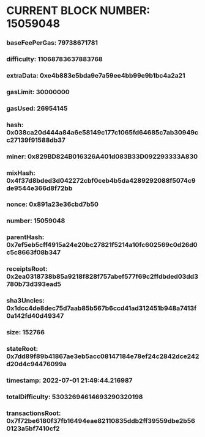 # CURRENT BLOCK NUMBER: 15059048

### baseFeePerGas: 79738671781
### difficulty: 11068783637883768
### extraData: 0xe4b883e5bda9e7a59ee4bb99e9b1bc4a2a21
### gasLimit: 30000000
### gasUsed: 26954145
### hash: 0x038ca20d444a84a6e58149c177c1065fd64685c7ab30949cc27139f91588db37
### miner: 0x829BD824B016326A401d083B33D092293333A830
### mixHash: 0x4f37d8bded3d042272cbf0ceb4b5da4289292088f5074c9de9544e366d8f72bb
### nonce: 0x891a23e36cbd7b50
### number: 15059048
### parentHash: 0x7ef5eb5cff4915a24e20bc27821f5214a10fc602569c0d26d0c5c8663f08b347
### receiptsRoot: 0x2ea0318738b85a9218f828f757abef577f69c2ffdbded03dd3780b73d393ead5
### sha3Uncles: 0x1dcc4de8dec75d7aab85b567b6ccd41ad312451b948a7413f0a142fd40d49347
### size: 152766
### stateRoot: 0x7dd89f89b41867ae3eb5acc08147184e78ef24c2842dce242d20d4c94476099a
### timestamp: 2022-07-01 21:49:44.216987
### totalDifficulty: 53032694614693290320198
### transactionsRoot: 0x7f72be6180f37fb16494eae82110835ddb2ff39559dbe2b560123a5bf7410cf2

